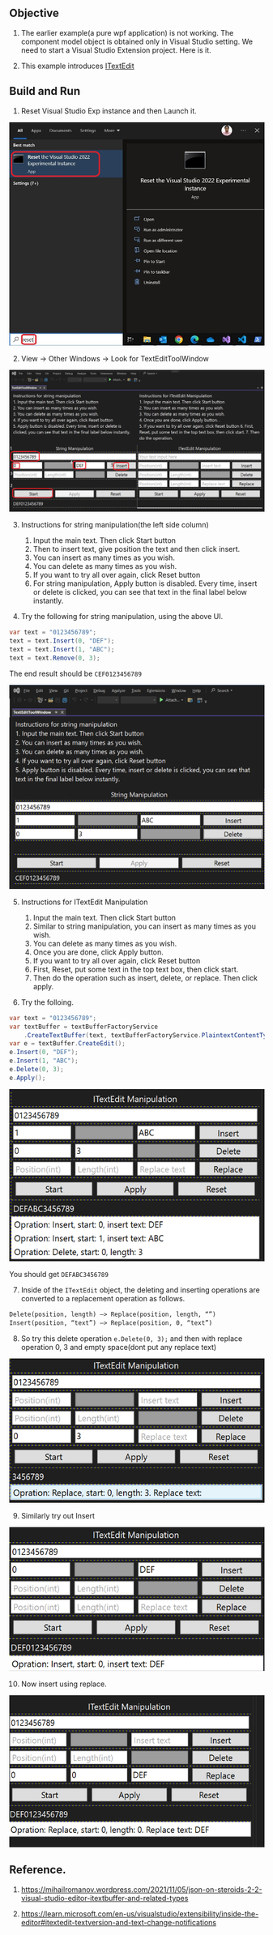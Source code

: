 ## Objective

1. The earlier example(a pure wpf application) is not working. The component model object is obtained only in Visual Studio setting. We need to start a Visual Studio Extension project. Here is it.

2. This example introduces [ITextEdit](https://learn.microsoft.com/en-us/dotnet/api/microsoft.visualstudio.text.itextedit) 


## Build and Run

1. Reset Visual Studio Exp instance and then Launch it.

![Reset Visual Studio Exp](../200500-VSixBlankProjectAnalysis/images/57_50_ResetVsExpIntance.jpg)

2. View -> Other Windows -> Look for TextEditToolWindow

![Tool Window](Images/50_50_TextEditToolWindow.png)

3. Instructions for string manipulation(the left side column) 
   1. Input the main text. Then click Start button 
   2. Then to insert text, give position the text and then click insert.
   3. You can insert as many times as you wish. 
   4. You can delete as many times as you wish. 
   5. If you want to try all over again, click Reset button
   6. For string manipulation, Apply button is disabled. Every time, insert or delete is clicked, you can see that text in the final label below instantly.

4. Try the following for string manipulation, using the above UI.

```cs
var text = "0123456789";
text = text.Insert(0, "DEF");
text = text.Insert(1, "ABC");
text = text.Remove(0, 3);
```

The end result should be `CEF0123456789`

![String Manipulation](Images/51_50_StringManipulatioinTrialOne.png)

5. Instructions for ITextEdit Manipulation 
   1. Input the main text. Then click Start button 
   2. Similar to string manipulation, you can insert as many times as you wish. 
   3. You can delete as many times as you wish. 
   4. Once you are done, click Apply button.
   5. If you want to try all over again, click Reset button
   6. First, Reset, put some text in the top text box, then click start.
   7. Then do the operation such as insert, delete, or replace. Then click apply.

6. Try the folloing.

```cs
var text = "0123456789";
var textBuffer = textBufferFactoryService
    .CreateTextBuffer(text, textBufferFactoryService.PlaintextContentType);
var e = textBuffer.CreateEdit();
e.Insert(0, "DEF");
e.Insert(1, "ABC");
e.Delete(0, 3);
e.Apply(); 
```

![Insert Insert Delete test](Images/52_50_InsertInsertDelete.png)

You should get `DEFABC3456789`

7. Inside of the `ITextEdit` object, the deleting and inserting operations are converted to a replacement operation as follows.

```txt
Delete(position, length) –> Replace(position, length, “”)
Insert(position, “text”) –> Replace(position, 0, “text”) 
```

8. So try this delete operation `e.Delete(0, 3);` and then with replace operation 0, 3 and empty space(dont put any replace text) 

![Replace equivalant delete](Images/53_50_ReplaceEmptyTrial.png)

9. Similarly try out Insert

![Insert](Images/54_50_Insert.png)

10. Now insert using replace.

![Insert using replace](Images/55_50_InsertReplace.png)

## Reference.

1. https://mihailromanov.wordpress.com/2021/11/05/json-on-steroids-2-2-visual-studio-editor-itextbuffer-and-related-types

2. https://learn.microsoft.com/en-us/visualstudio/extensibility/inside-the-editor#itextedit-textversion-and-text-change-notifications

